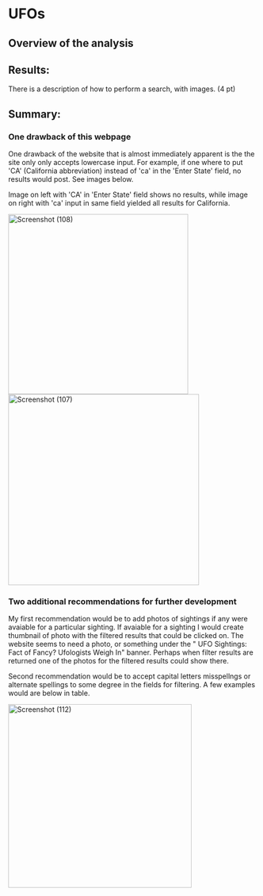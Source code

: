 # UFOs

## Overview of the analysis

## Results:

There is a description of how to perform a search, with images. (4 pt)

## Summary:

### One drawback of this webpage 
One drawback of the website that is almost immediately apparent is the the site only only accepts lowercase input. For example, if one where to put 'CA' (California abbreviation) instead of 'ca' in the 'Enter State' field, no results would post. See images below.

Image on left with 'CA' in 'Enter State' field shows no results, while image on right with 'ca' input in same field yielded all results for California.

<img width="363" alt="Screenshot (108)" src="https://user-images.githubusercontent.com/102890151/173256084-a696643d-a4ac-4068-ba3c-74a2a8f67a10.png"> <img width="385" alt="Screenshot (107)" src="https://user-images.githubusercontent.com/102890151/173256082-17340f15-39ed-4da5-aee7-ade111fde38d.png">


### Two additional recommendations for further development

My first recommendation would be to add photos of sightings if any were avaiable for a particular sighting. If avaiable for a sighting I would create thumbnail of photo with the filtered results that could be clicked on. The website seems to need a photo, or something under the " UFO Sightings: Fact of Fancy? Ufologists Weigh In" banner. Perhaps when filter results are returned one of the photos for the filtered results could show there.

Second recommendation would be to accept capital letters misspellngs or alternate spellings to some degree in the fields for filtering. A few examples would are below in table.

<img width="370" alt="Screenshot (112)" src="https://user-images.githubusercontent.com/102890151/173256938-03a9a476-9ed8-4973-b122-aa4a0eb57005.png">



